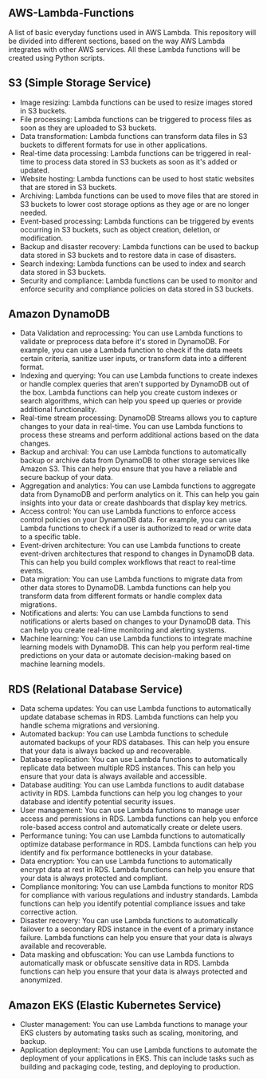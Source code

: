 ## AWS-Lambda-Functions
A list of basic everyday functions used in AWS Lambda. This repository will be divided into different sections, based on the way AWS Lambda integrates with other AWS services. All these Lambda functions will be created using Python scripts.

## S3 (Simple Storage Service)

- Image resizing: Lambda functions can be used to resize images stored in S3 buckets.
- File processing: Lambda functions can be triggered to process files as soon as they are uploaded to S3 buckets.
- Data transformation: Lambda functions can transform data files in S3 buckets to different formats for use in other applications.
- Real-time data processing: Lambda functions can be triggered in real-time to process data stored in S3 buckets as soon as it's added or updated.
- Website hosting: Lambda functions can be used to host static websites that are stored in S3 buckets.
- Archiving: Lambda functions can be used to move files that are stored in S3 buckets to lower cost storage options as they age or are no longer needed.
- Event-based processing: Lambda functions can be triggered by events occurring in S3 buckets, such as object creation, deletion, or modification.
- Backup and disaster recovery: Lambda functions can be used to backup data stored in S3 buckets and to restore data in case of disasters.
- Search indexing: Lambda functions can be used to index and search data stored in S3 buckets.
- Security and compliance: Lambda functions can be used to monitor and enforce security and compliance policies on data stored in S3 buckets.

## Amazon DynamoDB

- Data Validation and reprocessing: You can use Lambda functions to validate or preprocess data before it's stored in DynamoDB. For example, you can use a Lambda function to check if the data meets certain criteria, sanitize user inputs, or transform data into a different format.
- Indexing and querying: You can use Lambda functions to create indexes or handle complex queries that aren't supported by DynamoDB out of the box. Lambda functions can help you create custom indexes or search algorithms, which can help you speed up queries or provide additional functionality.
- Real-time stream processing: DynamoDB Streams allows you to capture changes to your data in real-time. You can use Lambda functions to process these streams and perform additional actions based on the data changes.
- Backup and archival: You can use Lambda functions to automatically backup or archive data from DynamoDB to other storage services like Amazon S3. This can help you ensure that you have a reliable and secure backup of your data.
- Aggregation and analytics: You can use Lambda functions to aggregate data from DynamoDB and perform analytics on it. This can help you gain insights into your data or create dashboards that display key metrics.
- Access control: You can use Lambda functions to enforce access control policies on your DynamoDB data. For example, you can use Lambda functions to check if a user is authorized to read or write data to a specific table.
- Event-driven architecture: You can use Lambda functions to create event-driven architectures that respond to changes in DynamoDB data. This can help you build complex workflows that react to real-time events.
- Data migration: You can use Lambda functions to migrate data from other data stores to DynamoDB. Lambda functions can help you transform data from different formats or handle complex data migrations.
- Notifications and alerts: You can use Lambda functions to send notifications or alerts based on changes to your DynamoDB data. This can help you create real-time monitoring and alerting systems.
- Machine learning: You can use Lambda functions to integrate machine learning models with DynamoDB. This can help you perform real-time predictions on your data or automate decision-making based on machine learning models.

## RDS (Relational Database Service)

- Data schema updates: You can use Lambda functions to automatically update database schemas in RDS. Lambda functions can help you handle schema migrations and versioning.
- Automated backup:  You can use Lambda functions to schedule automated backups of your RDS databases. This can help you ensure that your data is always backed up and recoverable.
- Database replication: You can use Lambda functions to automatically replicate data between multiple RDS instances. This can help you ensure that your data is always available and accessible.
- Database auditing: You can use Lambda functions to audit database activity in RDS. Lambda functions can help you log changes to your database and identify potential security issues.
- User management: You can use Lambda functions to manage user access and permissions in RDS. Lambda functions can help you enforce role-based access control and automatically create or delete users.
- Performance tuning: You can use Lambda functions to automatically optimize database performance in RDS. Lambda functions can help you identify and fix performance bottlenecks in your database.
- Data encryption: You can use Lambda functions to automatically encrypt data at rest in RDS. Lambda functions can help you ensure that your data is always protected and compliant.
- Compliance monitoring: You can use Lambda functions to monitor RDS for compliance with various regulations and industry standards. Lambda functions can help you identify potential compliance issues and take corrective action.
- Disaster recovery: You can use Lambda functions to automatically failover to a secondary RDS instance in the event of a primary instance failure. Lambda functions can help you ensure that your data is always available and recoverable.
- Data masking and obfuscation: You can use Lambda functions to automatically mask or obfuscate sensitive data in RDS. Lambda functions can help you ensure that your data is always protected and anonymized.

## Amazon EKS (Elastic Kubernetes Service)

- Cluster management: You can use Lambda functions to manage your EKS clusters by automating tasks such as scaling, monitoring, and backup.
- Application deployment: You can use Lambda functions to automate the deployment of your applications in EKS. This can include tasks such as building and packaging code, testing, and deploying to production.







